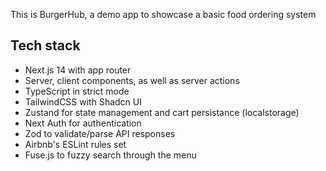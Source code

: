 This is BurgerHub, a demo app to showcase a basic food ordering system

## Tech stack

- Next.js 14 with app router
- Server, client components, as well as server actions
- TypeScript in strict mode
- TailwindCSS with Shadcn UI
- Zustand for state management and cart persistance (localstorage)
- Next Auth for authentication
- Zod to validate/parse API responses
- Airbnb's ESLint rules set
- Fuse.js to fuzzy search through the menu

